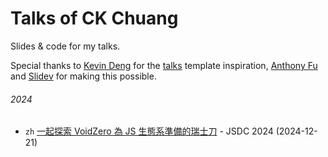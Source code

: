 # Talks of CK Chuang

Slides & code for my talks.

Special thanks to [Kevin Deng](https://github.com/sxzz) for the [talks](https://github.com/sxzz/talks) template inspiration, [Anthony Fu](https://github.com/antfu) and [Slidev](https://sli.dev) for making this possible.

###### 2024

- `zh` [一起探索 VoidZero 為 JS 生態系準備的瑞士刀](./2024-12-jsdc/) - JSDC 2024 (2024-12-21)
